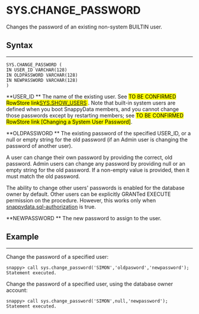 # SYS.CHANGE_PASSWORD

Changes the password of an existing non-system BUILTIN user.

## Syntax
------

``` pre
SYS.CHANGE_PASSWORD (
IN USER_ID VARCHAR(128)
IN OLDPASSWORD VARCHAR(128)
IN NEWPASSWORD VARCHAR(128)
)
```

**USER_ID  **
The name of the existing user. See <mark> TO BE CONFIRMED RowStore link[SYS.SHOW_USERS]() </mark>. Note that built-in system users are defined when you boot SnappyData members, and you cannot change those passwords except by restarting members; see <mark> TO BE CONFIRMED RowStore link [Changing a System User Password]</mark>.

**OLDPASSWORD **
The existing password of the specified USER_ID, or a null or empty string for the old password (if an Admin user is changing the password of another user).

A user can change their own password by providing the correct, old password. Admin users can change any password by providing null or an empty string for the old password. If a non-empty value is provided, then it must match the old password.

The ability to change other users' passwords is enabled for the database owner by default. Other users can be explicitly GRANTed EXECUTE permission on the procedure. However, this works only when [snappydata.sql-authorization](../../reference/configuration_parameters/snappydata.sql-authorization.md) is true.

**NEWPASSWORD  **
The new password to assign to the user.

## Example
-------

Change the password of a specified user:

``` pre
snappy> call sys.change_password('SIMON','oldpasword','newpassword');
Statement executed.
```

Change the password of a specified user, using the database owner account:

``` pre
snappy> call sys.change_password('SIMON',null,'newpassword');
Statement executed.
```


